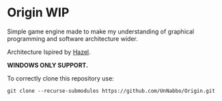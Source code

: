 # Origin WIP
Simple game engine made to make my understanding of graphical programming and software architecture wider.

Architecture Ispired by [Hazel](https://github.com/TheCherno/Hazel).

**WINDOWS ONLY SUPPORT.**

To correctly clone this repository use:
```
git clone --recurse-submodules https://github.com/UnNabbo/Origin.git
```
